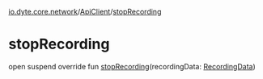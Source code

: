 [io.dyte.core.network](../index.md)/[ApiClient](index.md)/[stopRecording](stop-recording.md)

# stopRecording


open suspend override fun [stopRecording](stop-recording.md)(recordingData: [RecordingData](../../com.dyte.mobilecorekmm.network.models/-recording-data/index.md))

